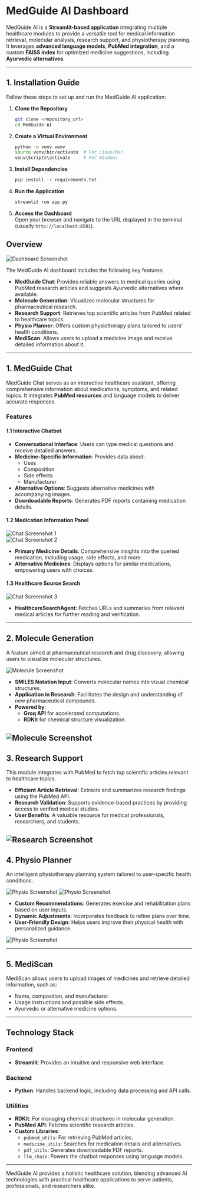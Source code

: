 # MedGuide AI Dashboard

MedGuide AI is a **Streamlit-based application** integrating multiple healthcare modules to provide a versatile tool for medical information retrieval, molecular analysis, research support, and physiotherapy planning. It leverages **advanced language models**, **PubMed integration**, and a custom **FAISS index** for optimized medicine suggestions, including **Ayurvedic alternatives**.

---

## **1. Installation Guide**

Follow these steps to set up and run the MedGuide AI application:

1. **Clone the Repository**  
   ```bash
   git clone <repository_url>
   cd MedGuide-AI
   ```

2. **Create a Virtual Environment**  
   ```bash
   python -m venv venv
   source venv/bin/activate  # For Linux/Mac
   venv\Scripts\activate     # For Windows
   ```

3. **Install Dependencies**  
   ```bash
   pip install -r requirements.txt
   ```

4. **Run the Application**  
   ```bash
   streamlit run app.py
   ```

5. **Access the Dashboard**  
   Open your browser and navigate to the URL displayed in the terminal (usually `http://localhost:8501`).


## **Overview**

![Dashboard Screenshot](img/ss/Dashboard.png)

The MedGuide AI dashboard includes the following key features:

- **MedGuide Chat**: Provides reliable answers to medical queries using PubMed research articles and suggests Ayurvedic alternatives where available.
- **Molecule Generation**: Visualizes molecular structures for pharmaceutical research.
- **Research Support**: Retrieves top scientific articles from PubMed related to healthcare topics.
- **Physio Planner**: Offers custom physiotherapy plans tailored to users' health conditions.
- **MediScan**: Allows users to upload a medicine image and receive detailed information about it.

---

## **1. MedGuide Chat**

MedGuide Chat serves as an interactive healthcare assistant, offering comprehensive information about medications, symptoms, and related topics. It integrates **PubMed resources** and language models to deliver accurate responses.

### **Features**

#### **1.1 Interactive Chatbot**

- **Conversational Interface**: Users can type medical questions and receive detailed answers.
- **Medicine-Specific Information**: Provides data about:
  - Uses
  - Composition
  - Side effects
  - Manufacturer
- **Alternative Options**: Suggests alternative medicines with accompanying images.
- **Downloadable Reports**: Generates PDF reports containing medication details.

#### **1.2 Medication Information Panel**

![Chat Screenshot 1](img/ss/medGuideChat1.png)  
![Chat Screenshot 2](img/ss/medGuideChat2.png)

- **Primary Medicine Details**: Comprehensive insights into the queried medication, including usage, side effects, and more.
- **Alternative Medicines**: Displays options for similar medications, empowering users with choices.

#### **1.3 Healthcare Source Search**

![Chat Screenshot 3](img/ss/medGuideChat3.png)

- **HealthcareSearchAgent**: Fetches URLs and summaries from relevant medical articles for further reading and verification.

---

## **2. Molecule Generation**

A feature aimed at pharmaceutical research and drug discovery, allowing users to visualize molecular structures.

![Molecule Screenshot](img/ss/molecule.png)

- **SMILES Notation Input**: Converts molecular names into visual chemical structures.
- **Application in Research**: Facilitates the design and understanding of new pharmaceutical compounds.
- **Powered by**: 
  - **Groq API** for accelerated computations.
  - **RDKit** for chemical structure visualization.

![Molecule Screenshot](img/ss/molecule2.png)
---

## **3. Research Support**

This module integrates with PubMed to fetch top scientific articles relevant to healthcare topics.

- **Efficient Article Retrieval**: Extracts and summarizes research findings using the PubMed API.
- **Research Validation**: Supports evidence-based practices by providing access to verified medical studies.
- **User Benefits**: A valuable resource for medical professionals, researchers, and students.


![Research Screenshot](img/ss/research.png)
---

## **4. Physio Planner**

An intelligent physiotherapy planning system tailored to user-specific health conditions.

![Physio Screenshot](img/ss/physio.png)
![Physio Screenshot](img/ss/physio2.png)

- **Custom Recommendations**: Generates exercise and rehabilitation plans based on user inputs.
- **Dynamic Adjustments**: Incorporates feedback to refine plans over time.
- **User-Friendly Design**: Helps users improve their physical health with personalized guidance.

![Physio Screenshot](img/ss/physio3.png)

---

## **5. MediScan**

MediScan allows users to upload images of medicines and retrieve detailed information, such as:

- Name, composition, and manufacturer.
- Usage instructions and possible side effects.
- Ayurvedic or alternative medicine options.

---

## **Technology Stack**

### **Frontend**
- **Streamlit**: Provides an intuitive and responsive web interface.

### **Backend**

- **Python**: Handles backend logic, including data processing and API calls.

### **Utilities**
- **RDKit**: For managing chemical structures in molecular generation.
- **PubMed API**: Fetches scientific research articles.
- **Custom Libraries**:
  - `pubmed_utils`: For retrieving PubMed articles.
  - `medicine_utils`: Searches for medication details and alternatives.
  - `pdf_utils`: Generates downloadable PDF reports.
  - `llm_chain`: Powers the chatbot responses using language models.

---

MedGuide AI provides a holistic healthcare solution, blending advanced AI technologies with practical healthcare applications to serve patients, professionals, and researchers alike.
